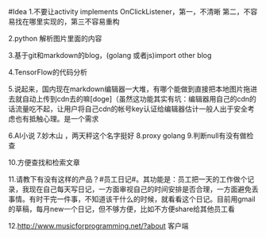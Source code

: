 #Idea
1.不要让activity implements OnClickListener，第一，不清晰 第二，不容易找在哪里实现的，第三不容易重构

2.python 解析图片里面的内容

3.基于git和markdown的blog，(golang 或者js)import other blog

4.TensorFlow的代码分析

5.说起来，国内现在markdown编辑器一大堆，有哪个能做到直接把本地图片拖进去就自动上传到cdn去的嘛[doge]（虽然这功能其实有坑：编辑器用自己的cdn的话流量吃不起，让用户将自己cdn的帐号key认证给编辑器估计一般人出于安全考虑也有抵触心理。是一个需求

6.AI小说
7.妙木山 ，两天秤这个名字挺好
8.proxy golang
9.判断null有没有做检查

10.方便查找和检索文章

11.请教下有没有这样的产品？#员工日记#。其功能是：员工把一天的工作做个记录，我现在自己每天写日记，一方面审视自己的时间安排是否合理，一方面避免丢事情。有时干完一件事，不知道该干什么的时候，就看看这个日记。目前用gmail的草稿，每月new一个日记，但不够方便，比如不方便share给其他员工看

12.http://www.musicforprogramming.net/?about 客户端




